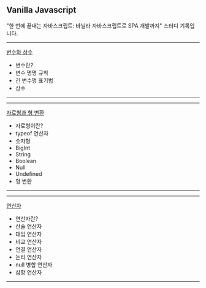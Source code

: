 ## Vanilla Javascript

"한 번에 끝내는 자바스크립트: 바닐라 자바스크립트로 SPA 개발까지" 스터디 기록입니다. 

---
[변수와 상수](https://general-biplane-e1e.notion.site/261d858c2baa80dda9b9f5174210f5a6?source=copy_link)

- 변수란?
- 변수 명명 규칙
- 긴 변수명 표기법
- 상수
---

---
[자료형과 형 변환](https://www.notion.so/269d858c2baa80b59425e236ff47c097?source=copy_link)

- 자료형이란?
- typeof 연산자
- 숫자형
- BigInt
- String
- Boolean
- Null
- Undefined
- 형 변환
---

---
[연산자](https://www.notion.so/269d858c2baa80e98db6e9ba03900911?source=copy_link)

- 연산자란?
- 산술 연산자
- 대입 연산자
- 비교 연산자
- 연결 연산자
- 논리 연산자
- null 병합 연산자
- 삼항 연산자
---
